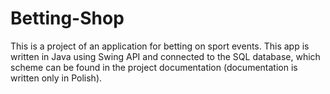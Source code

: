 # Betting-Shop
This is a project of an application for betting on sport events. This app is written in Java using Swing API and connected to the SQL database, which scheme can be found in the project documentation (documentation is written only in Polish).

